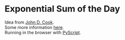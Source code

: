 # Exponential Sum of the Day
Idea from [John D. Cook](https://www.johndcook.com/expsum/). \
Some more information [here](https://www.johndcook.com/expsum/details.html). \
Running in the browser with [PyScript](https://pyscript.net/).
